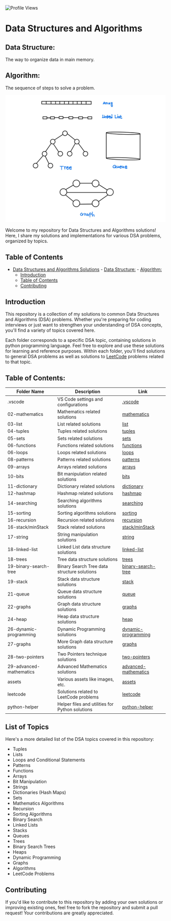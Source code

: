 ![Profile Views](https://komarev.com/ghpvc/?username=Lotfullah21)

# Data Structures and Algorithms

## Data Structure:

The way to organize data in main memory.

## Algorithm:

The sequence of steps to solve a problem.

<img src="./assets/image.jpeg">

Welcome to my repository for Data Structures and Algorithms solutions! Here, I share my solutions and implementations for various DSA problems, organized by topics.

## Table of Contents

- [Data Structures and Algorithms Solutions](#data-structures-and-algorithms-solutions) - [Data Structure:](#data-structure) - [Algorithm:](#algorithm)
  - [Introduction](#introduction)
  - [Table of Contents](#table-of-contents)
  - [Contributing](#contributing)

## Introduction

This repository is a collection of my solutions to common Data Structures and Algorithms (DSA) problems. Whether you're preparing for coding interviews or just want to strengthen your understanding of DSA concepts, you'll find a variety of topics covered here.

Each folder corresponds to a specific DSA topic, containing solutions in python programming language. Feel free to explore and use these solutions for learning and reference purposes.
Within each folder, you'll find solutions to general DSA problems as well as solutions to <a href="https://leetcode.com/problemset/?difficulty=EASY&page=1&topicSlugs=array">LeetCode</a> problems related to that topic.

## Table of Contents:

| Folder Name             | Description                                     | Link                                                          |
| ----------------------- | ----------------------------------------------- | ------------------------------------------------------------- |
| .vscode                 | VS Code settings and configurations             | <a href=./.vscode/> .vscode </a>                              |
| 02-mathematics          | Mathematics related solutions                   | <a href=./02-mathematics/> mathematics </a>                   |
| 03-list                 | List related solutions                          | <a href=./03-list/> list </a>                                 |
| 04-tuples               | Tuples related solutions                        | <a href=./04-tuples/> tuples </a>                             |
| 05-sets                 | Sets related solutions                          | <a href=./05-sets/> sets </a>                                 |
| 06-functions            | Functions related solutions                     | <a href=./06-functions/> functions </a>                       |
| 06-loops                | Loops related solutions                         | <a href=./06-loops/> loops </a>                               |
| 08-patterns             | Patterns related solutions                      | <a href=./08-patterns/> patterns </a>                         |
| 09-arrays               | Arrays related solutions                        | <a href=./09-arrays/> arrays </a>                             |
| 10-bits                 | Bit manipulation related solutions              | <a href=./10-bits/> bits </a>                                 |
| 11-dictionary           | Dictionary related solutions                    | <a href=./11-dictionary/> dictionary </a>                     |
| 12-hashmap              | Hashmap related solutions                       | <a href=./12-hashmap/> hashmap </a>                           |
| 14-searching            | Searching algorithms solutions                  | <a href=./14-searching/> searching </a>                       |
| 15-sorting              | Sorting algorithms solutions                    | <a href=./15-sorting/> sorting </a>                           |
| 16-recursion            | Recursion related solutions                     | <a href=./16-recursion/> recursion </a>                       |
| 16-stack/minStack       | Stack related solutions                         | <a href=./16-stack/minStack/> stack/minStack </a>             |
| 17-string               | String manipulation solutions                   | <a href=./17-string/> string </a>                             |
| 18-linked-list          | Linked List data structure solutions            | <a href=./18-linked-list/> linked-list </a>                   |
| 18-trees                | Tree data structure solutions                   | <a href=./18-trees/> trees </a>                               |
| 19-binary-search-tree   | Binary Search Tree data structure solutions     | <a href=./19-binary-search-tree/> binary-search-tree </a>     |
| 19-stack                | Stack data structure solutions                  | <a href=./19-stack/> stack </a>                               |
| 21-queue                | Queue data structure solutions                  | <a href=./21-queue/> queue </a>                               |
| 22-graphs               | Graph data structure solutions                  | <a href=./22-graphs/> graphs </a>                             |
| 24-heap                 | Heap data structure solutions                   | <a href=./24-heap/> heap </a>                                 |
| 26-dynamic-programming  | Dynamic Programming solutions                   | <a href=./26-dynamic-programming/> dynamic-programming </a>   |
| 27-graphs               | More Graph data structure solutions             | <a href=./27-graphs/> graphs </a>                             |
| 28-two-pointers         | Two Pointers technique solutions                | <a href=./28-two-pointers/> two-pointers </a>                 |
| 29-advanced-mathematics | Advanced Mathematics solutions                  | <a href=./29-advanced-mathematics/> advanced-mathematics </a> |
| assets                  | Various assets like images, etc.                | <a href=./assets/> assets </a>                                |
| leetcode                | Solutions related to LeetCode problems          | <a href=./leetcode/> leetcode </a>                            |
| python-helper           | Helper files and utilities for Python solutions | <a href=./python-helper/> python-helper </a>                  |

## List of Topics

Here's a more detailed list of the DSA topics covered in this repository:

- Tuples
- Lists
- Loops and Conditional Statements
- Patterns
- Functions
- Arrays
- Bit Manipulation
- Strings
- Dictionaries (Hash Maps)
- Sets
- Mathematics Algorithms
- Recursion
- Sorting Algorithms
- Binary Search
- Linked Lists
- Stacks
- Queues
- Trees
- Binary Search Trees
- Heaps
- Dynamic Programming
- Graphs
- Algorithms
- LeetCode Problems

## Contributing

If you'd like to contribute to this repository by adding your own solutions or improving existing ones, feel free to fork the repository and submit a pull request! Your contributions are greatly appreciated.
